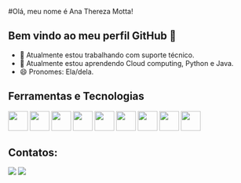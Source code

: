 #Olá, meu nome é Ana Thereza Motta! 
## Bem vindo ao meu perfil GitHub 👋


- 🔭 Atualmente estou trabalhando com suporte técnico.
- 🌱 Atualmente estou aprendendo Cloud computing, Python e Java.
- 😄 Pronomes: Ela/dela.


## Ferramentas e Tecnologias

<img loading="lazy" src="https://cdn.jsdelivr.net/gh/devicons/devicon/icons/git/git-original.svg" width="40" height="40"/>
<img  loading="lazy" src="https://cdn.jsdelivr.net/gh/devicons/devicon@latest/icons/mysql/mysql-original.svg" width="40" height="40"/>
<img  loading="lazy" src="https://cdn.jsdelivr.net/gh/devicons/devicon@latest/icons/php/php-original.svg" width="40" height="40"/>
<img loading="lazy" src="https://cdn.jsdelivr.net/gh/devicons/devicon@latest/icons/python/python-original.svg" width="40" height="40"/>
<img loading="lazy" src="https://cdn.jsdelivr.net/gh/devicons/devicon@latest/icons/java/java-original.svg" width="40" height="40" />
<img loading="lazy" src="https://cdn.jsdelivr.net/gh/devicons/devicon@latest/icons/javascript/javascript-original.svg" width="40" height="40" />
<img loading="lazy" src="https://cdn.jsdelivr.net/gh/devicons/devicon@latest/icons/csharp/csharp-original.svg" width="40" height="40" />
<img loading="lazy" src="https://cdn.jsdelivr.net/gh/devicons/devicon@latest/icons/css3/css3-original.svg" width="40" height="40"/>
<img loading="lazy" src="https://cdn.jsdelivr.net/gh/devicons/devicon@latest/icons/html5/html5-original-wordmark.svg" width="40" height="40"/>





## Contatos:

<div>
<a href = "mailto:contato@seu-usuário-aqui"><img loading="lazy" src="https://img.shields.io/badge/Gmail-D14836?style=for-the-badge&logo=gmail&logoColor=white" target="_blank"></a>
<a href="https://www.linkedin.com/in/ana-thereza-oliveira-vasconcellos-motta-9b2585197" target="_blank"><img loading="lazy" src="https://img.shields.io/badge/-LinkedIn-%230077B5?style=for-the-badge&logo=linkedin&logoColor=white" target="_blank"></a>   
</div>

